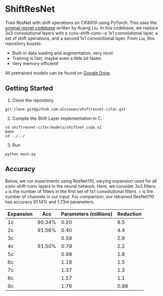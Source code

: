# ShiftResNet

Train ResNet with shift operations on CIFAR10 using PyTorch. This uses the [original resnet codebase](https://github.com/kuangliu/pytorch-cifar.git) written by Kuang Liu. In this codebase, we replace 3x3 convolutional layers with a conv-shift-conv--a 1x1 convolutional layer, a set of shift operations, and a second 1x1 convolutional layer. From Liu, this repository boasts:

- Built-in data loading and augmentation, very nice!
- Training is fast, maybe even a little bit faster.
- Very memory efficient!

All pretrained models can be found on [Google Drive](https://drive.google.com/drive/u/1/folders/1SNKb2vJ7laHo0o40n0-OOUjc0kL6b7Yw).

## Getting Started

1. Clone the repository

```
git clone git@github.com:alvinwan/shiftresnet-cifar.git
```

2. Compile the Shift Layer implementation in C.
```
cd shiftresnet-cifar/models/shiftnet_cuda_v2
make
cd ../../
```
3. Run
```
python main.py
```
## Accuracy

Below, we run experiments using ResNet110, varying expansion used for all conv-shift-conv layers in the neural network. Here, we consider 3x3 filters. `a` is the number of filters in the first set of 1x1 convolutional filters. `c` is the number of channels in our input. For comparison, our retrained ResNet110 has accuracy 91.14% and 1.73m parameters.

| Expansion | Acc | Parameters (millions) | Reduction |
|-----------|-----|-----------------------|-----------|
| 1c | 90.34% | 0.20 | 8.5 |
| 2c | 91.56% | 0.40 | 4.4 |
| 3c | |  0.59 | 2.9 |
| 4c | 91.50% |  0.79 | 2.2 |
| 5c | |  0.98 | 1.8 |
| 6c | |  1.18 | 1.5 |
| 7c | |  1.37 | 1.3 |
| 8c | |  1.57 | 1.1 |
| 9c | |  1.76 | 0.98 |
